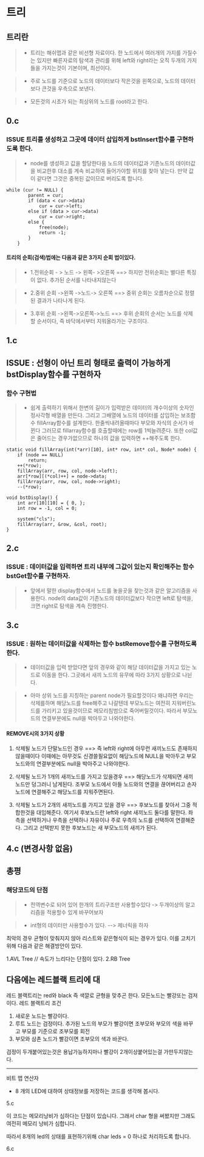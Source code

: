 # 트리

## 트리란

> - 트리는 해쉬맵과 같은 비선형 자료이다. 한 노드에서 여러개의 가지를 가질수는 있지만 빠른자료의 탐색과 관리를 위해 left와 right라는 오직 두개의 가지들을 가지는것이 기본이며, 최선이다.

> - 주로 노드를 기준으로 노드의 데이터보다 작은것을 왼쪽으로, 노드의 데이터보다 큰것을 우측으로 보낸다. 

> - 모든것의 시초가 되는 최상위의 노드를 root라고 한다.

## 0.c

### ISSUE 트리를 생성하고 그곳에 데이터 삽입하게 bstInsert함수를 구현하도록 한다.

> - node를 생성하고 값을 할당한다음 노드의 데이터값과 기존노드의 데이터값을 비교한후 대소를 계속 비교하여 들어가야할 위치를 찾아 넣는다.
만약 값이 같다면 그것은 중복된 값이므로 버리도록 합니다.
```
while (cur != NULL) {
		parent = cur;
		if (data < cur->data)
			cur = cur->left;
		else if (data > cur->data)
			cur = cur->right;
		else {
			free(node);
			return -1;
		}
	}
```

#### 트리의 순회(검색)법에는 다음과 같은 3가지 순회 법이있다.

> - 1.전위순회 - > 노드 -> 왼쪽- >오른쪽
==> 하지만 전위순회는 별다른 특징이 없다.
추가된 순서를 나타내지않는다

> - 2.중위 순회 ->왼쪽 ->노드-> 오른쪽
==> 중위 순회는 오름차순으로 정렬된 결과가 나타나게 된다.

> - 3.후위 순회 ->왼쪽->오른쪽->노드
==> 후위 순회의 순서는  노드를 삭제할 순서이다, 즉 바닥에서부터 지워올라가는 구조이다.



## 1.c

## ISSUE : 선형이 아닌 트리 형태로 출력이 가능하게 bstDisplay함수를 구현하자

### 함수 구현법

> - 쉽게 출력하기 위해서 한변의 길이가 입력받은 데이터의 개수이상의 숫자인 정사각형 배열을 만든다.
그리고 그배열에 노드의 데이터를 삽입하는 보조함수 fillArray함수를 설계한다.
한줄씩내려올때마다 부모와 자식의 순서가 바뀐다 그러므로 fillarray함수를 호출할때에는 row를 1씩늘려준다.
또한 col값은 줄어드는 경우가없으므로 하나의 값을 입력하면 ++해주도록 한다.
```
static void fillArray(int(*arr)[10], int* row, int* col, Node* node) {
	if (node == NULL)
		return;
	++(*row);
	fillArray(arr, row, col, node->left);
	arr[*row][(*col)++] = node->data;
	fillArray(arr, row, col, node->right);
	--(*row);
```

```
void bstDisplay() {
	int arr[10][10] = { 0, };
	int row = -1, col = 0;

	system("cls");
	fillArray(arr, &row, &col, root);
}
```
## 2.c

### ISSUE : 데이터값을 입력하면 트리 내부에 그값이 있는지 확인해주는 함수 bstGet함수를 구현하자.

> - 앞에서 말한 display함수에서 노드를 놓을곳을 찾는것과 같은 알고리즘을 사용한다.
node의 data값이 기존노드의 데이터값보다 작으면 left로 탐색을,크면 right로 탐색을 계속 진행한다.

## 3.c 

### ISSUE : 원하는 데이터값을 삭제하는 함수 bstRemove함수를 구현하도록 한다.

> - 데이터값을 입력 받았다면 앞의 경우와 같이 해당 데이터값을 가지고 있는 노드로 이동을 한다. 그곳에서 새끼 노드의
유무에 따라 3가지 상황으로 나뉜다.

>- 아마 상위 노드를 지칭하는 parent node가 필요할것이다 왜냐하면 우리는 삭제를하며 해당노드를 free해주고 나갈텐데 부모노드는 여전히 지워버린노드를 가리키고 있을것이므로 메모리침범으로 죽어버릴것이다. 따라서 부모노드의 연결부분에도 null을 박아두고 나와야한다.

#### REMOVE시의 3가지 상황

1. 삭제될 노드가 단말노드인 경우 ==> 즉 left와 right에 아무런 새끼노드도 존재하지않을때이다 이때에는 아무것도 신경쓸필요없이 해당노드에 NULL을 박아두고 부모노드와의 연결부분에도 null을 박아주고 나와야한다.

2. 삭제될 노드가 1개의 새끼노드를 가지고 있을경우 ==> 해당노드가 삭제되면 새끼노드만 덩그러니 남게된다. 조부모 노드에서 아들 노드와의 연결을 끊어버리고 손자노드에 연결해주고 해당노드를 지워주면된다.

3. 삭제될 노드가 2개의 새끼노드를 가지고 있을 경우 ==> 후보노드를 찾아서 그중 적합한것을 대입해준다. 여기서 후보노드란 left와 right 새끼노드 둘다를 말한다. 좌측을 선택하거나 우측을 선택하나 자유이나 주로 우측의 노드를 선택하여 연결해준다. 그리고 선택받지 못한 후보노드는 
새 부모노드의 새끼가 된다.


## 4.c (변경사항 없음)


## 총평

### 해당코드의 단점

> - 전역변수로 되어 있어 한개의 트리구조만 사용할수있다 -> 두개이상의 알고리즘을 적용할수 있게 바꾸어보자

> - int형의 데이터만 사용할수가 있다. --> 제너릭을 하자

최악의 경우 균형이 맞춰지지 않아 리스트와 같은형식이 되는 경우가 있다. 이를 고치기위해 다음과 같은 
해결방안이 있다.

1.AVL Tree  // 속도가 느리다는 단점이 있다.
2.RB Tree

다음에는 레드블랙 트리에 대
---------------------------------------------------------------------------
레드 블랙트리는 red와 black 즉 색깔로 균형을 맞추곤 한다.
모든노드는 빨강또는 검저이다.
레드 블랙트리 조건

1. 새로운 노드는 빨강이다.
2. 루트 노드는 검정이다.
추가된 노드의 부모가 빨강이면 조부모와 부모의 색을
바꾸고 부모를 기준으로 조부모를 회전
3. 부모와 삼촌 노드가 빨강이면 조부모의 색과
바꾼다.

검정이 두개붙어있는것은 용납가능하지마나 빨강이 2개이상붙어있는걸 가만두지않는다.

-----------------------------------------------------------------------------

비트 맵 연산자

- 8 개의 LED에 대하여 상태정보를 저장하는 코드를 생각해 봅시다.

5.c 

이 코드는 메모리낭비가 심하다는 단점이 있습니다. 그래서 char 형을 써봤지만 그래도 여전히
메모리 낭비가 심합니다.

따라서 8개의 led의 상태를 표현하기위해 char leds = 0 하나로 처리하도록 합니다.

6.c

